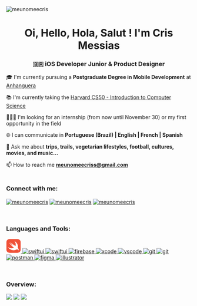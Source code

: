 <img src="https://komarev.com/ghpvc/?username=meunomeecris&label=Profile%20views&color=0e75b6&style=flat" alt="meunomeecris" />

<h1 align="center"> Oi, Hello, Hola, Salut ! I'm Cris Messias</h1>
<h3 align="center"> 🇧🇷 iOS Developer Junior & Product Designer </h3>

🎓 I'm currently pursuing a **Postgraduate Degree in Mobile Development** at [Anhanguera](https://www.anhanguera.com)

📚 I'm currently taking the [Harvard CS50 - Introduction to Computer Science](https://cs50.harvard.edu/x/)

👩🏻‍💻 I'm looking for an internship (from now until November 30) or my first opportunity in the field

🌐 I can communicate in **Portuguese (Brazil) | English | French | Spanish**

💬 Ask me about **trips, trails, vegetarian lifestyles, football, cultures, movies, and music...**

📫 How to reach me **meunomeecriss@gmail.com**
<br><br>

<h3 align="left">Connect with me:</h3>
<p align="left">
<a href="https://linkedin.com/in/meunomeecris" target="blank"><img align="center" src="https://raw.githubusercontent.com/rahuldkjain/github-profile-readme-generator/master/src/images/icons/Social/linked-in-alt.svg" alt="meunomeecris" height="40" width="40" /></a>
<a href="https://www.behance.net/meunomeecris" target="blank"><img align="center" src="https://raw.githubusercontent.com/rahuldkjain/github-profile-readme-generator/master/src/images/icons/Social/behance.svg" alt="meunomeecris" height="40" width="40" /></a>
<a href="https://exercism.org/profiles/meunomeecris" target="blank"><img align="center" src="https://forum.exercism.org/uploads/default/original/1X/00c42892adffd47116f7ceac12de403ff790ca38.png" alt="meunomeecris" height="40" width="40" /></a>
</p>

<br>

<h3 align="left">Languages and Tools:</h3>
<p align="left">
 <a href="https://developer.apple.com/swift/" target="_blank" rel="noreferrer"> <img src="https://raw.githubusercontent.com/devicons/devicon/master/icons/swift/swift-original.svg" alt="swift" width="40" height="40"/> </a>
 <a href="https://www.w3schools.com/c/c_intro.php" target="_blank" rel="noreferrer"> <img src="https://developer.apple.com/assets/elements/icons/swiftui/swiftui-256x256_2x.png" alt="swiftui" width="40" height="40"/> </a>
 <a href="https://developer.apple.com/documentation/swiftui" target="_blank" rel="noreferrer"> <img src="https://upload.wikimedia.org/wikipedia/commons/thumb/1/18/C_Programming_Language.svg/926px-C_Programming_Language.svg.png" alt="swiftui" width="40" height="40"/> </a>
 <a href="https://www.gnu.org/software/bash/" target="_blank" rel="noreferrer"> <img src="https://upload.wikimedia.org/wikipedia/commons/thumb/4/4b/Bash_Logo_Colored.svg/1024px-Bash_Logo_Colored.svg.png" alt="firebase" width="40" height="40"/> </a>
 <a href="https://developer.apple.com/xcode/" target="_blank" rel="noreferrer"> <img src="https://upload.wikimedia.org/wikipedia/en/5/56/Xcode_14_icon.png" alt="xcode" width="40" height="40"/> </a>
<a href="https://code.visualstudio.com" target="_blank" rel="noreferrer"> <img src="https://upload.wikimedia.org/wikipedia/commons/thumb/9/9a/Visual_Studio_Code_1.35_icon.svg/1200px-Visual_Studio_Code_1.35_icon.svg.png" alt="vscode" width="40" height="40"/> </a>
 <a href="https://git-scm.com/" target="_blank" rel="noreferrer"> <img src="https://www.vectorlogo.zone/logos/git-scm/git-scm-icon.svg" alt="git" width="30" height="30"/> </a>
  <a href="https://www.sourcetreeapp.com/" target="_blank" rel="noreferrer"> <img src="https://cdn4.iconfinder.com/data/icons/logos-and-brands/512/313_Sourcetree_logo-512.png" alt="git" width="40" height="40"/> </a>
 <a href="https://postman.com" target="_blank" rel="noreferrer"> <img src="https://www.vectorlogo.zone/logos/getpostman/getpostman-icon.svg" alt="postman" width="40" height="40"/> </a>
 <a href="https://www.figma.com/" target="_blank" rel="noreferrer"> <img src="https://www.vectorlogo.zone/logos/figma/figma-icon.svg" alt="figma" width="40" height="40"/> </a>
 <a href="https://creativecloud.adobe.com/fr" target="_blank" rel="noreferrer"> <img src="https://static.cdnlogo.com/logos/a/90/adobe.png" alt="illustrator" width="40" height="40"/> </a>
</p>
<br>

<h3 align="left">Overview:</h3>
 <div>
  <img height="140px" src="https://github-readme-streak-stats.herokuapp.com/?user=meunomeecris&"/>
  <img height="140px" src="https://github-readme-stats.vercel.app/api?username=meunomeecris"/>
  <img height="140px" src="https://github-readme-stats.vercel.app/api/top-langs/?username=meunomeecris"/>
</div> 
